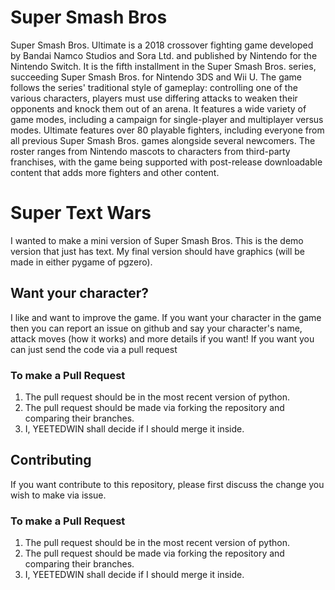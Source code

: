 # Super Smash Bros

Super Smash Bros. Ultimate is a 2018 crossover fighting game developed by Bandai Namco Studios and Sora Ltd. and published by Nintendo for the Nintendo Switch. It is the fifth installment in the Super Smash Bros. series, succeeding Super Smash Bros. for Nintendo 3DS and Wii U. The game follows the series' traditional style of gameplay: controlling one of the various characters, players must use differing attacks to weaken their opponents and knock them out of an arena. It features a wide variety of game modes, including a campaign for single-player and multiplayer versus modes. Ultimate features over 80 playable fighters, including everyone from all previous Super Smash Bros. games alongside several newcomers. The roster ranges from Nintendo mascots to characters from third-party franchises, with the game being supported with post-release downloadable content that adds more fighters and other content.

# Super Text Wars

I wanted to make a mini version of Super Smash Bros. This is the demo version that just has text. My final version should have graphics (will be made in either pygame of pgzero). 

## Want your character?

I like and want to improve the game. If you want your character in the game then you can report an issue on github and say your character's name, attack moves (how it works) and more details if you want!
If you want you can just send the code via a pull request
### To make a Pull Request
1. The pull request should be in the most recent version of python.
2. The pull request should be made via forking the repository and comparing their branches.
3. I, YEETEDWIN shall decide if I should merge it inside.

## Contributing

If you want contribute to this repository, please first discuss the change you wish to make via issue.
### To make a Pull Request
1. The pull request should be in the most recent version of python.
2. The pull request should be made via forking the repository and comparing their branches.
3. I, YEETEDWIN shall decide if I should merge it inside.
